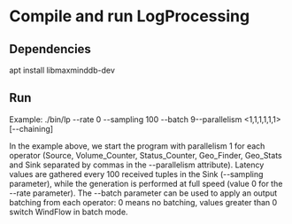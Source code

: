 # Compile and run LogProcessing

## Dependencies
apt install libmaxminddb-dev

## Run

Example: ./bin/lp --rate 0 --sampling 100 --batch 9--parallelism <1,1,1,1,1,1> [--chaining]

In the example above, we start the program with parallelism 1 for each operator (Source, Volume_Counter, Status_Counter, Geo_Finder, Geo_Stats and Sink separated by commas in the --parallelism attribute). Latency values are gathered every 100 received tuples in the Sink (--sampling parameter), while the generation is performed at full speed (value 0 for the --rate parameter). The --batch parameter can be used to apply an output batching from each operator: 0 means no batching, values greater than 0 switch WindFlow in batch mode.
